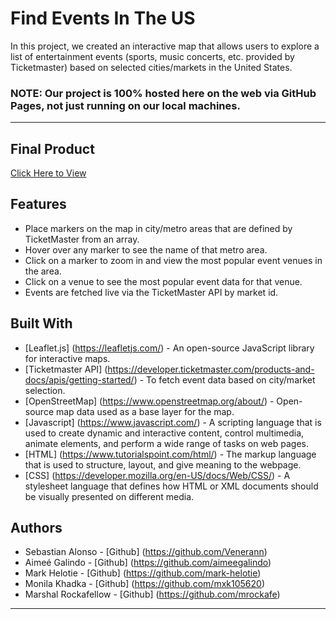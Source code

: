 # Find Events In The US

In this project, we created an interactive map that allows users to explore a list of entertainment events (sports, music concerts, etc. provided by Ticketmaster) based on selected cities/markets in the United States.

### NOTE: Our project is 100% hosted here on the web via GitHub Pages, not just running on our local machines.

-------------------------------------------------------------------------------------------------------

## Final Product

[Click Here to View](https://mark-helotie.github.io/Project3-Team6/)

## Features

- Place markers on the map in city/metro areas that are defined by TicketMaster from an array.
- Hover over any marker to see the name of that metro area.
- Click on a marker to zoom in and view the most popular event venues in the area.
- Click on a venue to see the most popular event data for that venue.
- Events are fetched live via the TicketMaster API by market id.

## Built With

- [Leaflet.js] (https://leafletjs.com/) - An open-source JavaScript library for interactive maps.
- [Ticketmaster API] (https://developer.ticketmaster.com/products-and-docs/apis/getting-started/) - To fetch event data based on city/market selection.
- [OpenStreetMap] (https://www.openstreetmap.org/about/) - Open-source map data used as a base layer for the map.
- [Javascript] (https://www.javascript.com/) - A scripting language that is used to create dynamic and interactive content, control multimedia, animate elements, and perform a wide range of tasks on web pages.
- [HTML] (https://www.tutorialspoint.com/html/) - The markup language that is used to structure, layout, and give meaning to the webpage.
- [CSS] (https://developer.mozilla.org/en-US/docs/Web/CSS/) - A stylesheet language that defines how HTML or XML documents should be visually presented on different media.

## Authors

- Sebastian Alonso - [Github] (https://github.com/Venerann)
- Aimeé Galindo - [Github] (https://github.com/aimeegalindo)
- Mark Helotie - [Github] (https://github.com/mark-helotie)
- Monila Khadka - [Github] (https://github.com/mxk105620)
- Marshal Rockafellow - [Github] (https://github.com/mrockafe)

-------------------------------------------------------------------------------------------------------


